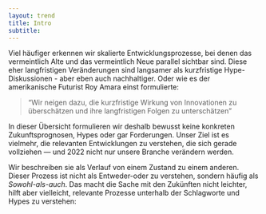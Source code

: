 ```yaml
---
layout: trend
title: Intro
subtitle:
---
```


Viel häufiger erkennen wir skalierte Entwicklungsprozesse, bei denen das vermeintlich Alte und das vermeintlich Neue parallel sichtbar sind. Diese eher langfristigen Veränderungen sind langsamer als kurzfristige Hype-Diskussionen - aber eben auch nachhaltiger. Oder wie es der amerikanische Futurist Roy Amara einst formulierte:

> “Wir neigen dazu, die kurzfristige Wirkung von Innovationen zu überschätzen und ihre langfristigen Folgen zu unterschätzen”

In dieser Übersicht formulieren wir deshalb bewusst keine konkreten Zukunftsprognosen, Hypes oder gar Forderungen. Unser Ziel ist es vielmehr, die relevanten Entwicklungen zu verstehen, die sich gerade vollziehen — und 2022 nicht nur unsere Branche verändern werden. 

Wir beschreiben sie als Verlauf von einem Zustand zu einem anderen. Dieser Prozess ist nicht als Entweder-oder zu verstehen, sondern häufig als *Sowohl-als-auch*. Das macht die Sache mit den Zukünften nicht leichter, hilft aber vielleicht, relevante Prozesse unterhalb der Schlagworte und Hypes zu verstehen: 